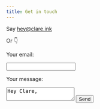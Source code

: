 ```yaml
---
title: Get in touch
---
```

Say hey@clare.ink

Or 👇

<form action="https://formspree.io/f/mayljwap" method="POST" >
<label><p>Your email:</p><input type="text" name="_replyto" required></label> <label><p>Your message:</p> <textarea name="message">Hey Clare,</textarea></label>
<button type="submit">Send</button>
</form>
